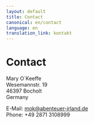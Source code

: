 ```yaml
---
layout: default
title: Contact
canonical: en/contact
language: en
translation_link: kontakt
---
```

# Contact

Mary O´Keeffe  
Wesemannstr. 19  
46397 Bocholt  
Germany

E-Mail: <mok@abenteuer-irland.de>  
Phone: +49 2871 3108999
